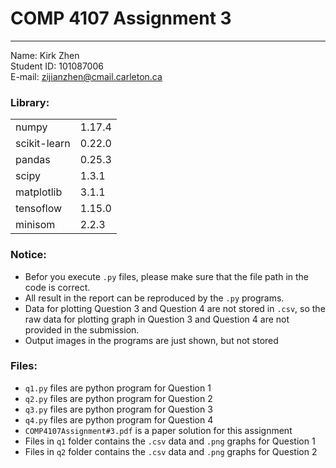 # COMP 4107 Assignment 3
-----------

Name: Kirk Zhen  
Student ID: 101087006  
E-mail: zijianzhen@cmail.carleton.ca  



### Library:
|||
|:---|:---|
|numpy|1.17.4
|scikit-learn|0.22.0
|pandas|0.25.3
|scipy|1.3.1
|matplotlib|3.1.1
|tensoflow|1.15.0
|minisom|2.2.3

### Notice:
* Befor you execute `.py` files, please
make sure that the file path in the code is correct.
* All result in the report can be reproduced by the `.py` programs.
* Data for plotting Question 3 and Question 4 are not stored in `.csv`, so the 
raw data for plotting graph in Question 3 and Question 4 are not provided in 
the submission. 
* Output images in the programs are just shown, but not stored

### Files:
* `q1.py` files are python program for Question 1
* `q2.py` files are python program for Question 2
* `q3.py` files are python program for Question 3
* `q4.py` files are python program for Question 4
* `COMP4107Assignment#3.pdf` is a paper solution for this assignment
* Files in `q1` folder contains the `.csv` data and `.png` graphs for Question 1
* Files in `q2` folder contains the `.csv` data and `.png` graphs for Question 2

